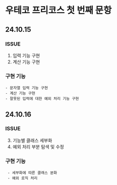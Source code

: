 # 우테코 프리코스 첫 번째 문항

## 24.10.15

### ISSUE

1. 입력 기능 구현
2. 계산 기능 구현

### 구현 기능

    - 문자열 입력 기능 구현
    - 계산 기능 구현
    - 잘못된 입력에 대한 예외 처리 기능 구현

## 24.10.16

### ISSUE

3. 기능별 클래스 세부화
4. 예외 처리 부분 탐색 및 수정

### 구현 기능

     - 세부화에 따른 클래스 분화
     - 예외 로직 처리